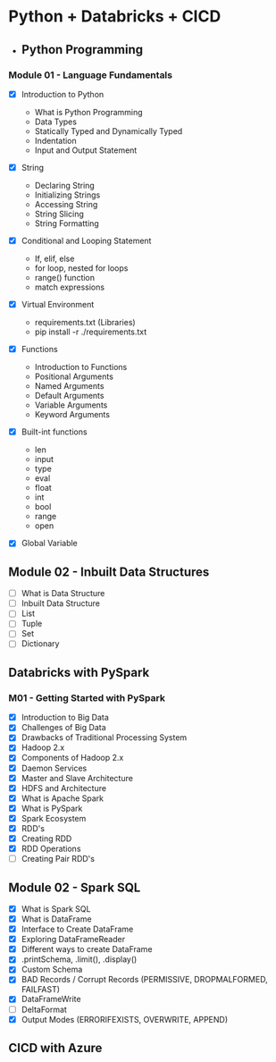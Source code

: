 # Python + Databricks + CICD

- ## Python Programming


### Module 01 - Language Fundamentals

- [x] Introduction to Python
  - What is Python Programming
  - Data Types
  - Statically Typed and Dynamically Typed
  - Indentation
  - Input and Output Statement
- [x] String
  - Declaring String
  - Initializing Strings
  - Accessing String
  - String Slicing
  - String Formatting

- [x] Conditional and Looping Statement
  - If, elif, else
  - for loop, nested for loops
  - range() function
  - match expressions

- [x] Virtual Environment
  - requirements.txt (Libraries)
  - pip install -r ./requirements.txt
- [x] Functions
  - Introduction to Functions
  - Positional Arguments
  - Named Arguments
  - Default Arguments
  - Variable Arguments
  - Keyword Arguments

- [x] Built-int functions
  * len
  * input
  * type
  * eval
  * float
  * int
  * bool
  * range
  * open
- [x] Global Variable

## Module 02 - Inbuilt Data Structures

- [ ] What is Data Structure
- [ ] Inbuilt Data Structure
- [ ] List
- [ ] Tuple
- [ ] Set
- [ ] Dictionary

## Databricks with PySpark

### M01 - Getting Started with PySpark

- [x] Introduction to Big Data
- [x] Challenges of Big Data
- [x] Drawbacks of Traditional Processing System
- [x] Hadoop 2.x
- [x] Components of Hadoop 2.x
- [x] Daemon Services 
- [x] Master and Slave Architecture
- [x] HDFS and Architecture
- [x] What is Apache Spark
- [x] What is PySpark
- [x] Spark Ecosystem
- [x] RDD's
- [x] Creating RDD
- [x] RDD Operations
- [ ] Creating Pair RDD's

## Module 02 - Spark SQL

- [x] What is Spark SQL
- [x] What is DataFrame
- [x] Interface to Create DataFrame
- [x] Exploring DataFrameReader
- [x] Different ways to create DataFrame
- [x] .printSchema, .limit(), .display()
- [x] Custom Schema
- [x] BAD Records / Corrupt Records (PERMISSIVE, DROPMALFORMED, FAILFAST)
- [x] DataFrameWrite
- [ ] DeltaFormat
- [x] Output Modes (ERRORIFEXISTS, OVERWRITE, APPEND)

## CICD with Azure